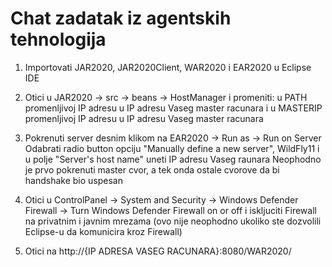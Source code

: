 # Chat zadatak iz agentskih tehnologija

1) Importovati JAR2020, JAR2020Client, WAR2020 i EAR2020 u Eclipse IDE

2) Otici u JAR2020 -> src -> beans -> HostManager i promeniti:
    u PATH promenljivoj IP adresu u IP adresu Vaseg master racunara i
    u MASTERIP promenljivoj IP adresu u IP adresu Vaseg master racunara
    
3) Pokrenuti server desnim klikom na EAR2020 -> Run as -> Run on Server
   Odabrati radio button opciju "Manually define a new server", WildFly11 i u polje "Server's host name" uneti IP adresu Vaseg raunara
   Neophodno je prvo pokrenuti master cvor, a tek onda ostale cvorove da bi handshake bio uspesan

4) Otici u ControlPanel -> System and Security -> Windows Defender Firewall -> Turn Windows Defender Firewall on or off i iskljuciti     Firewall na privatnim i javnim mrezama (ovo nije neophodno ukoliko ste dozvolili Eclipse-u da komunicira kroz Firewall) 

5) Otici na http://{IP ADRESA VASEG RACUNARA}:8080/WAR2020/

